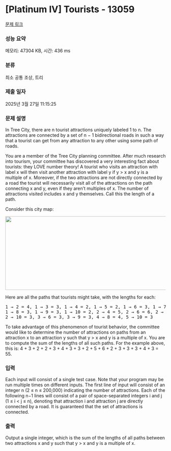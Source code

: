 # [Platinum IV] Tourists - 13059 

[문제 링크](https://www.acmicpc.net/problem/13059) 

### 성능 요약

메모리: 47304 KB, 시간: 436 ms

### 분류

최소 공통 조상, 트리

### 제출 일자

2025년 3월 27일 11:15:25

### 문제 설명

<p>In Tree City, there are n tourist attractions uniquely labeled 1 to n. The attractions are connected by a set of n − 1 bidirectional roads in such a way that a tourist can get from any attraction to any other using some path of roads.</p>

<p>You are a member of the Tree City planning committee. After much research into tourism, your committee has discovered a very interesting fact about tourists: they LOVE number theory! A tourist who visits an attraction with label x will then visit another attraction with label y if y > x and y is a multiple of x. Moreover, if the two attractions are not directly connected by a road the tourist will necessarily visit all of the attractions on the path connecting x and y, even if they aren’t multiples of x. The number of attractions visited includes x and y themselves. Call this the length of a path.</p>

<p>Consider this city map:</p>

<p style="text-align:center"><img alt="" src="https://onlinejudgeimages.s3-ap-northeast-1.amazonaws.com/problem/13059/1.png" style="height:231px; width:620px"></p>

<p>Here are all the paths that tourists might take, with the lengths for each:</p>

<pre>1 → 2 = 4, 1 → 3 = 3, 1 → 4 = 2, 1 → 5 = 2, 1 → 6 = 3, 1 → 7 = 4,
1 → 8 = 3, 1 → 9 = 3, 1 → 10 = 2, 2 → 4 = 5, 2 → 6 = 6, 2 → 8 = 2,
2 → 10 = 3, 3 → 6 = 3, 3 → 9 = 3, 4 → 8 = 4, 5 → 10 = 3</pre>

<p>To take advantage of this phenomenon of tourist behavior, the committee would like to determine the number of attractions on paths from an attraction x to an attraction y such that y > x and y is a multiple of x. You are to compute the sum of the lengths of all such paths. For the example above, this is: 4 + 3 + 2 + 2 + 3 + 4 + 3 + 3 + 2 + 5 + 6 + 2 + 3 + 3 + 3 + 4 + 3 = 55.</p>

### 입력 

 <p>Each input will consist of a single test case. Note that your program may be run multiple times on different inputs. The first line of input will consist of an integer n (2 ≤ n ≤ 200,000) indicating the number of attractions. Each of the following n−1 lines will consist of a pair of space-separated integers i and j (1 ≤ i < j ≤ n), denoting that attraction i and attraction j are directly connected by a road. It is guaranteed that the set of attractions is connected.</p>

### 출력 

 <p>Output a single integer, which is the sum of the lengths of all paths between two attractions x and y such that y > x and y is a multiple of x.</p>

